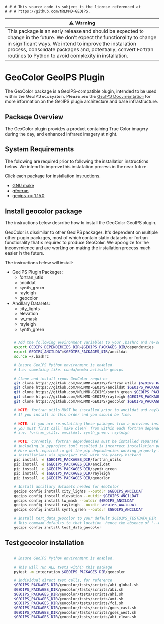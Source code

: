     # # # This source code is subject to the license referenced at
    # # # https://github.com/NRLMMD-GEOIPS.

| ⚠️ **Warning** |
| -------------- |
| This package is an early release and should be expected to change in the future. We don’t expect the functionality to change in significant ways. We intend to improve the installation process, consolidate packages and, potentially, convert Fortran routines to Python to avoid complexity in installation. |

GeoColor GeoIPS Plugin
======================

The GeoColor package is a GeoIPS-compatible plugin, intended to be used within
the GeoIPS ecosystem.  Please see the
[GeoIPS Documentation](https://github.com/NRLMMD-GEOIPS/geoips#readme) for
more information on the GeoIPS plugin architecture and base infrastructure.

Package Overview
-----------------

The GeoColor plugin provides a product containing True Color imagery during
the day, and enhanced infrared imagery at night.

System Requirements
---------------------
The following are required prior to following the installation instructions below.
We intend to improve this installation process in the near future.

Click each package for installation instructions.

* [GNU make](https://www.gnu.org/software/make/)
* [gfortran](https://fortran-lang.org/learn/os_setup/install_gfortran/)
* [geoips >= 1.15.0](https://github.com/NRLMMD-GEOIPS/geoips#installation)

Install geocolor package
------------------------
The instructions below describe how to install the GeoColor GeoIPS plugin.

GeoColor is dissimilar to other GeoIPS packages. It's dependent on multiple other plugin
packages, most of which contain static datasets or fortran functionality that is
required to produce GeoColor. We apologize for the inconvenience and are working on
making the installation process much easier in the future.

The instructions below will install:
- GeoIPS Plugin Packages:
  - fortran_utils
  - ancildat
  - synth_green
  - rayleigh
  - geocolor
- Ancillary Datasets:
  - city_lights
  - elevation
  - lw_mask
  - rayleigh
  - synth_green

```bash

    # Add the following environment variables to your .bashrc and re-source it afterwards
    export GEOIPS_DEPENDENCIES_DIR=$GEOIPS_PACKAGES_DIR/dependencies
    export GEOIPS_ANCILDAT=$GEOIPS_PACKAGES_DIR/ancildat
    source ~/.bashrc

    # Ensure GeoIPS Python environment is enabled.
    # I.e. something like: conda/mamba activate geoips

    # Clone and install repos GeoColor requires
    git clone https://github.com/NRLMMD-GEOIPS/fortran_utils $GEOIPS_PACKAGES_DIR/fortran_utils
    git clone https://github.com/NRLMMD-GEOIPS/ancildat $GEOIPS_PACKAGES_DIR/ancildat
    git clone https://github.com/NRLMMD-GEOIPS/synth_green $GEOIPS_PACKAGES_DIR/synth_green
    git clone https://github.com/NRLMMD-GEOIPS/rayleigh $GEOIPS_PACKAGES_DIR/rayleigh
    git clone https://github.com/NRLMMD-GEOIPS/geocolor $GEOIPS_PACKAGES_DIR/geocolor

    # NOTE: fortran_utils MUST be installed prior to ancildat and rayleigh.
    # If you install in this order and you should be fine.

    # NOTE: if you are reinstalling these packages from a previous installation,
    # you must first call `make clean` from within each fortran dependency.
    # i.e. fortran_utils, ancildat, synth_green, rayleigh

    # NOTE: currently, fortran dependencies must be installed separately, initially
    # including in pyproject.toml resulted in incorrect installation paths.
    # More work required to get the pip dependencies working properly for fortran
    # installations via pyproject.toml with the poetry backend.
    pip install -e $GEOIPS_PACKAGES_DIR/fortran_utils
    pip install -e $GEOIPS_PACKAGES_DIR/ancildat
    pip install -e $GEOIPS_PACKAGES_DIR/synth_green
    pip install -e $GEOIPS_PACKAGES_DIR/rayleigh
    pip install -e $GEOIPS_PACKAGES_DIR/geocolor

    # Install ancillary datasets needed for GeoColor
    geoips config install city_lights --outdir $GEOIPS_ANCILDAT
    geoips config install elevation --outdir $GEOIPS_ANCILDAT
    geoips config install lw_mask --outdir $GEOIPS_ANCILDAT
    geoips config install rayleigh --outdir $GEOIPS_ANCILDAT
    geoips config install synth_green --outdir $GEOIPS_ANCILDAT

    # Install test_data_geocolor to your default $GEOIPS_TESTDATA_DIR
    # This command defaults to that location, hence the absence of '--outdir'
    geoips config install test_data_geocolor

```

Test geocolor installation
--------------------------
```bash

    # Ensure GeoIPS Python environment is enabled.

    # This will run ALL tests within this package
    pytest -m integration $GEOIPS_PACKAGES_DIR/geocolor

    # Individual direct test calls, for reference
    $GEOIPS_PACKAGES_DIR/geocolor/tests/scripts/abi_global.sh
    $GEOIPS_PACKAGES_DIR/geocolor/tests/scripts/abi.sh
    $GEOIPS_PACKAGES_DIR/geocolor/tests/scripts/ahi.sh
    $GEOIPS_PACKAGES_DIR/geocolor/tests/scripts/ami.sh
    $GEOIPS_PACKAGES_DIR/geocolor/tests/scripts/fci.sh
    $GEOIPS_PACKAGES_DIR/geocolor/tests/scripts/goes_east.sh
    $GEOIPS_PACKAGES_DIR/geocolor/tests/scripts/goes_west.sh
    $GEOIPS_PACKAGES_DIR/geocolor/tests/scripts/abi_clean.sh
```

